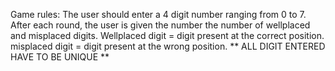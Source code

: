 Game rules:
The user should enter a 4 digit number ranging from 0 to 7.
After each round, the user is given the number the number of wellplaced and misplaced digits.
Wellplaced digit = digit present at the correct position.
misplaced digit = digit present at the wrong position.
** ALL DIGIT ENTERED HAVE TO BE UNIQUE **